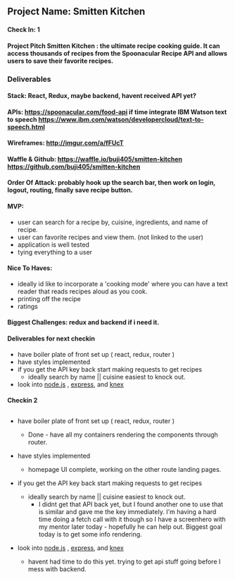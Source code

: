 ## Project Name:  Smitten Kitchen
#### Check In: 1  

#### Project Pitch  Smitten Kitchen : the ultimate recipe cooking guide. It can access thousands of recipes from the Spoonacular Recipe API and allows users to save their favorite recipes.

### Deliverables  

#### Stack:  React, Redux, maybe backend, havent received API yet?

#### APIs:  https://spoonacular.com/food-api   if time integrate IBM Watson text to speech https://www.ibm.com/watson/developercloud/text-to-speech.html

#### Wireframes:  http://imgur.com/a/fFUcT

#### Waffle & Github:  https://waffle.io/buji405/smitten-kitchen    https://github.com/buji405/smitten-kitchen

#### Order Of Attack:  probably hook up the search bar, then work on login, logout, routing, finally save recipe button.

#### MVP:  

- user can search for a recipe by, cuisine, ingredients, and name of recipe.
- user can favorite recipes and view them. (not linked to the user)
- application is well tested
- tying everything to a user

#### Nice To Haves:

- ideally id like to incorporate a 'cooking mode' where you can have a text reader that reads recipes aloud as you cook.
- printing off the recipe
- ratings

#### Biggest Challenges: redux and backend if i need it.  

#### Deliverables for next checkin

- have boiler plate of front set up ( react, redux, router )
- have styles implemented
- if you get the API key back start making requests to get recipes
  - ideally search by name || cuisine easiest to knock out.
- look into [node.js]('http://frontend.turing.io/lessons/module-4/node.html') , [express]('http://frontend.turing.io/lessons/module-4/intro-to-express.html'), and [knex]('http://frontend.turing.io/lessons/module-4/knex-postgres.html')


#### Checkin 2

##
- have boiler plate of front set up ( react, redux, router )
     * Done - have all my containers rendering the components through router. 
- have styles implemented
   * homepage UI complete, working on the other route landing pages. 
- if you get the API key back start making requests to get recipes
  - ideally search by name || cuisine easiest to knock out.
       * I didnt get that API back yet, but I found another one to use that is similar and gave me the key immediately. I'm having a hard time doing a fetch call with it though so I have a screenhero with my mentor later today - hopefully he can help out. Biggest goal today is to get some info rendering. 
        
- look into [node.js]('http://frontend.turing.io/lessons/module-4/node.html') , [express]('http://frontend.turing.io/lessons/module-4/intro-to-express.html'), and [knex]('http://frontend.turing.io/lessons/module-4/knex-postgres.html')
  * havent had time to do this yet. trying to get api stuff going before I mess with backend. 
